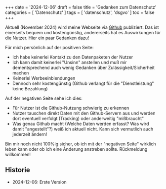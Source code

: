 +++
date = '2024-12-06'
draft = false
title = 'Gedanken zum Datenschutz'
categories = [ 'Datenschutz' ]
tags = [ 'datenschutz', 'dsgvo' ]
toc = false
+++

<!--
Gedanken zum Datenschutz
========================
-->

Aktuell (November 2024) wird meine Webseite via [Github](https://github.com)
publiziert. Das ist einerseits bequem und kostengünstig,
andererseits hat es Auswirkungen für die Nutzer.
Hier ein paar Gedanken dazu!

<!--more-->

Für mich persönlich auf der positiven Seite:

- Ich habe keinerlei Kontakt zu den Datenpaketen der Nutzer
- Ich kann damit keinerlei "Unsinn" anstellen und muß mir dementsprechend
  auch wenig Gedanken über Zulässigkeit/Sicherheit machen
- Keinerlei Werbeeinblendungen
- Dennoch sehr kostengünstig (Github verlangt für die "Dienstleistung" keine Bezahlung)

Auf der negativen Seite sehe ich dies:

- Für Nutzer ist die Github-Nutzung schwierig zu erkennen
- Nutzer tauschen direkt Daten mit den Github-Servern aus und werden dort eventuell
  verfolgt (Tracking) oder anderweitig "mißbraucht"
- Was genau Github macht (Welche Daten werden erfasst? Was wird damit "angestellt"?)
  weiß ich aktuell nicht. Kann sich vermutlich auch jederzeit ändern!

Bin mir noch nicht 100%ig sicher, ob ich mit der "negativen Seite" wirklich
leben kann oder ob ich eine Änderung anstreben sollte. Rückmeldung willkommen!

Historie
--------

- 2024-12-06: Erste Version

